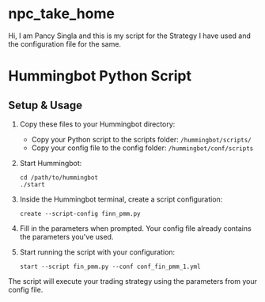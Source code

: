 # npc_take_home
Hi, I am Pancy Singla and this is my script for the Strategy I have used and the configuration file for the same.

# Hummingbot Python Script

## Setup & Usage

1. Copy these files to your Hummingbot directory:
   - Copy your Python script to the scripts folder: `/hummingbot/scripts/`
   - Copy your config file to the config folder: `/hummingbot/conf/scripts`

2. Start Hummingbot:
   ```
   cd /path/to/hummingbot
   ./start
   ```

3. Inside the Hummingbot terminal, create a script configuration:
   ```
   create --script-config finn_pmm.py
   ```
   
4. Fill in the parameters when prompted. Your config file already contains the parameters you've used.

5. Start running the script with your configuration:
   ```
   start --script fin_pmm.py --conf conf_fin_pmm_1.yml
   ```

The script will execute your trading strategy using the parameters from your config file.
